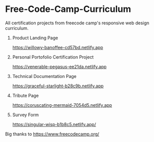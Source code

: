# Free-Code-Camp-Curriculum
All certification projects from freecode camp's responsive web design curriculum.

1. Product Landing Page

	https://willowy-banoffee-cd57bd.netlify.app

2. Personal Portofolio Certification Project

	https://venerable-pegasus-ee21da.netlify.app

3. Technical Documentation Page

	https://graceful-starlight-b28c9b.netlify.app

4. Tribute Page

	https://coruscating-mermaid-7054d5.netlify.app

5. Survey Form

	https://singular-wisp-b1b8c5.netlify.app/


Big thanks to https://www.freecodecamp.org/

	
